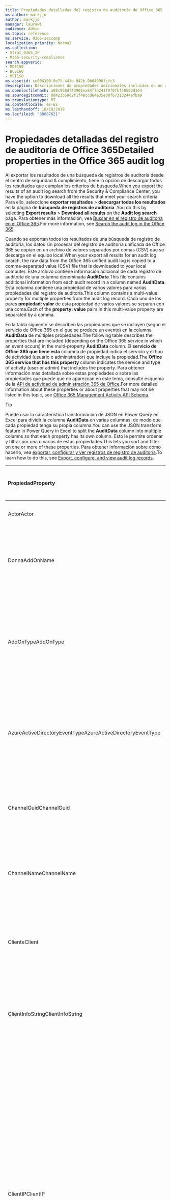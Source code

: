```yaml
---
title: Propiedades detalladas del registro de auditoría de Office 365
ms.author: markjjo
author: markjjo
manager: laurawi
audience: Admin
ms.topic: reference
ms.service: O365-seccomp
localization_priority: Normal
ms.collection:
- Strat_O365_IP
- M365-security-compliance
search.appverid:
- MOE150
- BCS160
- MET150
ms.assetid: ce004100-9e7f-443e-942b-9b04098fcfc3
description: Descripciones de propiedades adicionales incluidas en un registro de auditoría de Office 365.
ms.openlocfilehash: a08c958df43905ea84f7a241f9f0fbf48502d164
ms.sourcegitcommit: 0d423b50d2f1f4eccd64e35e00f67313244efba9
ms.translationtype: MT
ms.contentlocale: es-ES
ms.lasthandoff: 10/18/2019
ms.locfileid: "38687621"
---
```

# <a name="detailed-properties-in-the-office-365-audit-log"></a><span data-ttu-id="50c9a-103">Propiedades detalladas del registro de auditoría de Office 365</span><span class="sxs-lookup"><span data-stu-id="50c9a-103">Detailed properties in the Office 365 audit log</span></span>

<span data-ttu-id="50c9a-104">Al exportar los resultados de una búsqueda de registros de auditoría desde el centro de seguridad & cumplimiento, tiene la opción de descargar todos los resultados que cumplan los criterios de búsqueda.</span><span class="sxs-lookup"><span data-stu-id="50c9a-104">When you export the results of an audit log search from the Security & Compliance Center, you have the option to download all the results that meet your search criteria.</span></span> <span data-ttu-id="50c9a-105">Para ello, seleccione **exportar resultados** \> **descargar todos los resultados** en la página de **búsqueda de registros de auditoría** .</span><span class="sxs-lookup"><span data-stu-id="50c9a-105">You do this by selecting **Export results** \> **Download all results** on the **Audit log search** page.</span></span> <span data-ttu-id="50c9a-106">Para obtener más información, vea [Buscar en el registro de auditoría en el Office 365](search-the-audit-log-in-security-and-compliance.md).</span><span class="sxs-lookup"><span data-stu-id="50c9a-106">For more information, see [Search the audit log in the Office 365](search-the-audit-log-in-security-and-compliance.md).</span></span>
  
 <span data-ttu-id="50c9a-107">Cuando se exportan todos los resultados de una búsqueda de registro de auditoría, los datos sin procesar del registro de auditoría unificada de Office 365 se copian en un archivo de valores separados por comas (CSV) que se descarga en el equipo local.</span><span class="sxs-lookup"><span data-stu-id="50c9a-107">When your export all results for an audit log search, the raw data from the Office 365 unified audit log is copied to a comma-separated value (CSV) file that is downloaded to your local computer.</span></span> <span data-ttu-id="50c9a-108">Este archivo contiene información adicional de cada registro de auditoría de una columna denominada **AuditData**.</span><span class="sxs-lookup"><span data-stu-id="50c9a-108">This file contains additional information from each audit record in a column named **AuditData**.</span></span> <span data-ttu-id="50c9a-109">Esta columna contiene una propiedad de varios valores para varias propiedades del registro de auditoría.</span><span class="sxs-lookup"><span data-stu-id="50c9a-109">This column contains a multi-value property for multiple properties from the audit log record.</span></span> <span data-ttu-id="50c9a-110">Cada uno de los pares **propiedad: valor** de esta propiedad de varios valores se separan con una coma.</span><span class="sxs-lookup"><span data-stu-id="50c9a-110">Each of the **property: value** pairs in this multi-value property are separated by a comma.</span></span> 
  
<span data-ttu-id="50c9a-111">En la tabla siguiente se describen las propiedades que se incluyen (según el servicio de Office 365 en el que se produce un evento) en la columna **AuditData** de múltiples propiedades.</span><span class="sxs-lookup"><span data-stu-id="50c9a-111">The following table describes the properties that are included (depending on the Office 365 service in which an event occurs) in the multi-property **AuditData** column.</span></span> <span data-ttu-id="50c9a-112">El **servicio de Office 365 que tiene esta** columna de propiedad indica el servicio y el tipo de actividad (usuario o administrador) que incluye la propiedad.</span><span class="sxs-lookup"><span data-stu-id="50c9a-112">The **Office 365 service that has this property** column indicates the service and type of activity (user or admin) that includes the property.</span></span> <span data-ttu-id="50c9a-113">Para obtener información más detallada sobre estas propiedades o sobre las propiedades que puede que no aparezcan en este tema, consulte esquema de la [API de actividad de administración 365 de Office](https://go.microsoft.com/fwlink/p/?LinkId=717993).</span><span class="sxs-lookup"><span data-stu-id="50c9a-113">For more detailed information about these properties or about properties that may not be listed in this topic, see [Office 365 Management Activity API Schema](https://go.microsoft.com/fwlink/p/?LinkId=717993).</span></span>
  
> [!TIP]
> <span data-ttu-id="50c9a-114">Puede usar la característica transformación de JSON en Power Query en Excel para dividir la columna **AuditData** en varias columnas, de modo que cada propiedad tenga su propia columna.</span><span class="sxs-lookup"><span data-stu-id="50c9a-114">You can use the JSON transform feature in Power Query in Excel to split the **AuditData** column into multiple columns so that each property has its own column.</span></span> <span data-ttu-id="50c9a-115">Esto le permite ordenar y filtrar por una o varias de estas propiedades.</span><span class="sxs-lookup"><span data-stu-id="50c9a-115">This lets you sort and filter on one or more of these properties.</span></span> <span data-ttu-id="50c9a-116">Para obtener información sobre cómo hacerlo, vea [exportar, configurar y ver registros de registro de auditoría](export-view-audit-log-records.md).</span><span class="sxs-lookup"><span data-stu-id="50c9a-116">To learn how to do this, see [Export, configure, and view audit log records](export-view-audit-log-records.md).</span></span> 
  
|<span data-ttu-id="50c9a-117">**Propiedad**</span><span class="sxs-lookup"><span data-stu-id="50c9a-117">**Property**</span></span>|<span data-ttu-id="50c9a-118">**Descripción**</span><span class="sxs-lookup"><span data-stu-id="50c9a-118">**Description**</span></span>|<span data-ttu-id="50c9a-119">**Servicio de Office 365 que tiene esta propiedad**</span><span class="sxs-lookup"><span data-stu-id="50c9a-119">**Office 365 service that has this property**</span></span>|
|:-----|:-----|:-----|
|<span data-ttu-id="50c9a-120">Actor</span><span class="sxs-lookup"><span data-stu-id="50c9a-120">Actor</span></span>|<span data-ttu-id="50c9a-121">La cuenta de servicio o usuario que realizó la acción.</span><span class="sxs-lookup"><span data-stu-id="50c9a-121">The user or service account that performed the action.</span></span>|<span data-ttu-id="50c9a-122">Azure Active Directory</span><span class="sxs-lookup"><span data-stu-id="50c9a-122">Azure Active Directory</span></span>|
|<span data-ttu-id="50c9a-123">Donna</span><span class="sxs-lookup"><span data-stu-id="50c9a-123">AddOnName</span></span>|<span data-ttu-id="50c9a-124">El nombre de un complemento que se agregó, quitó o actualizó en un equipo.</span><span class="sxs-lookup"><span data-stu-id="50c9a-124">The name of an add-on that was added, removed, or updated in a team.</span></span> <span data-ttu-id="50c9a-125">El tipo de complementos de Microsoft Teams es un bot, un conector o una pestaña.</span><span class="sxs-lookup"><span data-stu-id="50c9a-125">The type of add-ons in Microsoft Teams is a bot, a connector, or a tab.</span></span>|<span data-ttu-id="50c9a-126">Microsoft Teams</span><span class="sxs-lookup"><span data-stu-id="50c9a-126">Microsoft Teams</span></span>|
|<span data-ttu-id="50c9a-127">AddOnType</span><span class="sxs-lookup"><span data-stu-id="50c9a-127">AddOnType</span></span>|<span data-ttu-id="50c9a-128">El tipo de complemento que se ha agregado, quitado o actualizado en un equipo.</span><span class="sxs-lookup"><span data-stu-id="50c9a-128">The type of an add-on that was added, removed, or updated in a team.</span></span> <span data-ttu-id="50c9a-129">Los siguientes valores indican el tipo de complemento.</span><span class="sxs-lookup"><span data-stu-id="50c9a-129">The following values indicate the type of add-on.</span></span>  <br/> <span data-ttu-id="50c9a-130">**1** -indica un bot.</span><span class="sxs-lookup"><span data-stu-id="50c9a-130">**1** - Indicates a bot.</span></span><br/> <span data-ttu-id="50c9a-131">**2** -indica un conector.</span><span class="sxs-lookup"><span data-stu-id="50c9a-131">**2** - Indicates a connector.</span></span><br/> <span data-ttu-id="50c9a-132">**3** -indica una tabulación.</span><span class="sxs-lookup"><span data-stu-id="50c9a-132">**3** - Indicates a tab.</span></span>|<span data-ttu-id="50c9a-133">Microsoft Teams</span><span class="sxs-lookup"><span data-stu-id="50c9a-133">Microsoft Teams</span></span>|
|<span data-ttu-id="50c9a-134">AzureActiveDirectoryEventType</span><span class="sxs-lookup"><span data-stu-id="50c9a-134">AzureActiveDirectoryEventType</span></span>|<span data-ttu-id="50c9a-135">El tipo de evento de Azure Active Directory.</span><span class="sxs-lookup"><span data-stu-id="50c9a-135">The type of Azure Active Directory event.</span></span> <span data-ttu-id="50c9a-136">Los siguientes valores indican el tipo de evento.</span><span class="sxs-lookup"><span data-stu-id="50c9a-136">The following values indicate the type of event.</span></span>  <br/> <span data-ttu-id="50c9a-137">**0** -indica un evento de inicio de sesión de cuenta.</span><span class="sxs-lookup"><span data-stu-id="50c9a-137">**0** - Indicates an account login event.</span></span><br/> <span data-ttu-id="50c9a-138">**1** -indica un evento de seguridad de la aplicación de Azure.</span><span class="sxs-lookup"><span data-stu-id="50c9a-138">**1** - Indicates an Azure application security event.</span></span>|<span data-ttu-id="50c9a-139">Azure Active Directory</span><span class="sxs-lookup"><span data-stu-id="50c9a-139">Azure Active Directory</span></span>|
|<span data-ttu-id="50c9a-140">ChannelGuid</span><span class="sxs-lookup"><span data-stu-id="50c9a-140">ChannelGuid</span></span>|<span data-ttu-id="50c9a-141">El identificador de un canal de Microsoft Teams.</span><span class="sxs-lookup"><span data-stu-id="50c9a-141">The ID of a Microsoft Teams channel.</span></span> <span data-ttu-id="50c9a-142">El equipo en el que se encuentra el canal se identifica mediante las propiedades **TeamName** y **TeamGuid** .</span><span class="sxs-lookup"><span data-stu-id="50c9a-142">The team that the channel is located in is identified by the **TeamName** and **TeamGuid** properties.</span></span>|<span data-ttu-id="50c9a-143">Microsoft Teams</span><span class="sxs-lookup"><span data-stu-id="50c9a-143">Microsoft Teams</span></span>|
|<span data-ttu-id="50c9a-144">ChannelName</span><span class="sxs-lookup"><span data-stu-id="50c9a-144">ChannelName</span></span>|<span data-ttu-id="50c9a-145">El nombre de un canal de Microsoft Teams.</span><span class="sxs-lookup"><span data-stu-id="50c9a-145">The name of a Microsoft Teams channel.</span></span> <span data-ttu-id="50c9a-146">El equipo en el que se encuentra el canal se identifica mediante las propiedades **TeamName** y **TeamGuid** .</span><span class="sxs-lookup"><span data-stu-id="50c9a-146">The team that the channel is located in is identified by the **TeamName** and **TeamGuid** properties.</span></span>|<span data-ttu-id="50c9a-147">Microsoft Teams</span><span class="sxs-lookup"><span data-stu-id="50c9a-147">Microsoft Teams</span></span>|
|<span data-ttu-id="50c9a-148">Cliente</span><span class="sxs-lookup"><span data-stu-id="50c9a-148">Client</span></span>|<span data-ttu-id="50c9a-149">El dispositivo cliente, el sistema operativo del dispositivo y el explorador del dispositivo usado para el evento de inicio de sesión (por ejemplo, Nokia Lumia 920; Windows Phone 8; IE Mobile 11).</span><span class="sxs-lookup"><span data-stu-id="50c9a-149">The client device, the device OS, and the device browser used for the login event (for example, Nokia Lumia 920; Windows Phone 8; IE Mobile 11).</span></span>|<span data-ttu-id="50c9a-150">Azure Active Directory</span><span class="sxs-lookup"><span data-stu-id="50c9a-150">Azure Active Directory</span></span>|
|<span data-ttu-id="50c9a-151">ClientInfoString</span><span class="sxs-lookup"><span data-stu-id="50c9a-151">ClientInfoString</span></span>|<span data-ttu-id="50c9a-152">Información sobre el cliente de correo electrónico que se usó para realizar la operación, como la versión de explorador, la versión de Outlook y la información del dispositivo móvil.</span><span class="sxs-lookup"><span data-stu-id="50c9a-152">Information about the email client that was used to perform the operation, such as a browser version, Outlook version, and mobile device information</span></span>|<span data-ttu-id="50c9a-153">Exchange (actividad de buzón de correo)</span><span class="sxs-lookup"><span data-stu-id="50c9a-153">Exchange (mailbox activity)</span></span>|
|<span data-ttu-id="50c9a-154">ClientIP</span><span class="sxs-lookup"><span data-stu-id="50c9a-154">ClientIP</span></span>|<span data-ttu-id="50c9a-155">La dirección IP del dispositivo que se ha usado cuando la actividad se ha registrado.</span><span class="sxs-lookup"><span data-stu-id="50c9a-155">The IP address of the device that was used when the activity was logged.</span></span> <span data-ttu-id="50c9a-156">La dirección IP se muestra en el formato de dirección IPv4 o IPv6.</span><span class="sxs-lookup"><span data-stu-id="50c9a-156">The IP address is displayed in either an IPv4 or IPv6 address format.</span></span><br/><br/> <span data-ttu-id="50c9a-157">Para ciertos servicios, el valor que se visualiza en esta propiedad puede ser la dirección IP de una aplicación de confianza (por ejemplo, Office en las aplicaciones web) que llama al servicio en nombre de un usuario y no la dirección IP del dispositivo utilizado por la persona que realizó la actividad.</span><span class="sxs-lookup"><span data-stu-id="50c9a-157">For some services, the value displayed in this property might be the IP address for a trusted application (for example, Office on the web apps) calling into the service on behalf of a user and not the IP address of the device used by person who performed the activity.</span></span> <br/><br/><span data-ttu-id="50c9a-158">Además, para la actividad de administración (o la actividad realizada por una cuenta del sistema) para eventos relacionados con Azure Active Directory, la dirección IP no se registra y el valor `null`de la propiedad ClientIP es.</span><span class="sxs-lookup"><span data-stu-id="50c9a-158">Also, for admin activity (or activity performed by a system account) for Azure Active Directory-related events, the IP address isn't logged and the value for the ClientIP property is `null`.</span></span> |<span data-ttu-id="50c9a-159">Azure Active Directory, Exchange, SharePoint</span><span class="sxs-lookup"><span data-stu-id="50c9a-159">Azure Active Directory, Exchange, SharePoint</span></span>|
|<span data-ttu-id="50c9a-160">CreationTime</span><span class="sxs-lookup"><span data-stu-id="50c9a-160">CreationTime</span></span>|<span data-ttu-id="50c9a-161">La fecha y hora en formato Hora universal coordinada (UTC) en las que el usuario ha realizado la actividad.</span><span class="sxs-lookup"><span data-stu-id="50c9a-161">The date and time in Coordinated Universal Time (UTC) when the user performed the activity.</span></span>|<span data-ttu-id="50c9a-162">Todo</span><span class="sxs-lookup"><span data-stu-id="50c9a-162">All</span></span>|
|<span data-ttu-id="50c9a-163">DestinationFileExtension</span><span class="sxs-lookup"><span data-stu-id="50c9a-163">DestinationFileExtension</span></span>|<span data-ttu-id="50c9a-164">La extensión del archivo que se copia o mueve.</span><span class="sxs-lookup"><span data-stu-id="50c9a-164">The file extension of a file that is copied or moved.</span></span> <span data-ttu-id="50c9a-165">Esta propiedad solo se muestra para las actividades de usuario de los y FileMoved.</span><span class="sxs-lookup"><span data-stu-id="50c9a-165">This property is displayed only for the FileCopied and FileMoved user activities.</span></span>|<span data-ttu-id="50c9a-166">SharePoint</span><span class="sxs-lookup"><span data-stu-id="50c9a-166">SharePoint</span></span>|
|<span data-ttu-id="50c9a-167">DestinationFileName</span><span class="sxs-lookup"><span data-stu-id="50c9a-167">DestinationFileName</span></span>|<span data-ttu-id="50c9a-168">El nombre del archivo se copia o se mueve.</span><span class="sxs-lookup"><span data-stu-id="50c9a-168">The name of the file is copied or moved.</span></span> <span data-ttu-id="50c9a-169">Esta propiedad solo se muestra para las acciones los y FileMoved.</span><span class="sxs-lookup"><span data-stu-id="50c9a-169">This property is displayed only for the FileCopied and FileMoved actions.</span></span>|<span data-ttu-id="50c9a-170">SharePoint</span><span class="sxs-lookup"><span data-stu-id="50c9a-170">SharePoint</span></span>|
|<span data-ttu-id="50c9a-171">DestinationRelativeUrl</span><span class="sxs-lookup"><span data-stu-id="50c9a-171">DestinationRelativeUrl</span></span>|<span data-ttu-id="50c9a-172">La dirección URL de la carpeta de destino donde se copia o se mueve un archivo.</span><span class="sxs-lookup"><span data-stu-id="50c9a-172">The URL of the destination folder where a file is copied or moved.</span></span> <span data-ttu-id="50c9a-173">La combinación de los valores de **SiteURL**, **DestinationRelativeURL**y la propiedad **DestinationFileName** es el mismo que el valor de la propiedad **objectId** , que es el nombre de la ruta de acceso completa del archivo que se ha copiado.</span><span class="sxs-lookup"><span data-stu-id="50c9a-173">The combination of the values for the **SiteURL**, the **DestinationRelativeURL**, and the **DestinationFileName** property is the same as the value for the **ObjectID** property, which is the full path name for the file that was copied.</span></span> <span data-ttu-id="50c9a-174">Esta propiedad solo se muestra para las actividades de usuario de los y FileMoved.</span><span class="sxs-lookup"><span data-stu-id="50c9a-174">This property is displayed only for the FileCopied and FileMoved user activities.</span></span>|<span data-ttu-id="50c9a-175">SharePoint</span><span class="sxs-lookup"><span data-stu-id="50c9a-175">SharePoint</span></span>|
|<span data-ttu-id="50c9a-176">EventSource</span><span class="sxs-lookup"><span data-stu-id="50c9a-176">EventSource</span></span>|<span data-ttu-id="50c9a-177">Identifica que un evento se produjo en SharePoint.</span><span class="sxs-lookup"><span data-stu-id="50c9a-177">Identifies that an event occurred in SharePoint.</span></span> <span data-ttu-id="50c9a-178">Los valores posibles son **SharePoint** y **ObjectModel**.</span><span class="sxs-lookup"><span data-stu-id="50c9a-178">Possible values are **SharePoint** and **ObjectModel**.</span></span>|<span data-ttu-id="50c9a-179">SharePoint</span><span class="sxs-lookup"><span data-stu-id="50c9a-179">SharePoint</span></span>|
|<span data-ttu-id="50c9a-180">ExternalAccess</span><span class="sxs-lookup"><span data-stu-id="50c9a-180">ExternalAccess</span></span>|<span data-ttu-id="50c9a-181">Para la actividad de administración de Exchange, especifica si un usuario de la organización ejecutó el cmdlet, el personal del centro de administración de Microsoft o una cuenta de servicio de centro de recursos, o un administrador delegado.</span><span class="sxs-lookup"><span data-stu-id="50c9a-181">For Exchange admin activity, specifies whether the cmdlet was run by a user in your organization, by Microsoft datacenter personnel or a datacenter service account, or by a delegated administrator.</span></span> <span data-ttu-id="50c9a-182">El valor **False** indica que el cmdlet lo ejecutó algún usuario de su organización.</span><span class="sxs-lookup"><span data-stu-id="50c9a-182">The value **False** indicates that the cmdlet was run by someone in your organization.</span></span> <span data-ttu-id="50c9a-183">El valor **True** indica que el cmdlet lo ejecutó el personal del centros de datos, una cuenta de servicio del centro de datos o un administrador delegado.</span><span class="sxs-lookup"><span data-stu-id="50c9a-183">The value **True** indicates that the cmdlet was run by datacenter personnel, a datacenter service account, or a delegated administrator.</span></span>  <br/> <span data-ttu-id="50c9a-184">Para la actividad de buzón de correo de Exchange, especifica si un usuario de fuera de la organización obtuvo acceso a un buzón.</span><span class="sxs-lookup"><span data-stu-id="50c9a-184">For Exchange mailbox activity, specifies whether a mailbox was accessed by a user outside your organization.</span></span>|<span data-ttu-id="50c9a-185">Exchange</span><span class="sxs-lookup"><span data-stu-id="50c9a-185">Exchange</span></span>|
|<span data-ttu-id="50c9a-186">ExtendedProperties</span><span class="sxs-lookup"><span data-stu-id="50c9a-186">ExtendedProperties</span></span>|<span data-ttu-id="50c9a-187">Las propiedades extendidas de un evento de Azure Active Directory.</span><span class="sxs-lookup"><span data-stu-id="50c9a-187">The extended properties for an Azure Active Directory event.</span></span>|<span data-ttu-id="50c9a-188">Azure Active Directory</span><span class="sxs-lookup"><span data-stu-id="50c9a-188">Azure Active Directory</span></span>|
|<span data-ttu-id="50c9a-189">Id.</span><span class="sxs-lookup"><span data-stu-id="50c9a-189">ID</span></span>|<span data-ttu-id="50c9a-190">IDENTIFICADOR de la entrada de informe.</span><span class="sxs-lookup"><span data-stu-id="50c9a-190">The ID of the report entry.</span></span> <span data-ttu-id="50c9a-191">El identificador identifica de forma única la entrada del informe.</span><span class="sxs-lookup"><span data-stu-id="50c9a-191">The ID uniquely identifies the report entry.</span></span>|<span data-ttu-id="50c9a-192">Todo</span><span class="sxs-lookup"><span data-stu-id="50c9a-192">All</span></span>|
|<span data-ttu-id="50c9a-193">InternalLogonType</span><span class="sxs-lookup"><span data-stu-id="50c9a-193">InternalLogonType</span></span>|<span data-ttu-id="50c9a-194">Reservado para uso interno.</span><span class="sxs-lookup"><span data-stu-id="50c9a-194">Reserved for internal use.</span></span>|<span data-ttu-id="50c9a-195">Exchange (actividad de buzón de correo)</span><span class="sxs-lookup"><span data-stu-id="50c9a-195">Exchange (mailbox activity)</span></span>|
|<span data-ttu-id="50c9a-196">ItemType</span><span class="sxs-lookup"><span data-stu-id="50c9a-196">ItemType</span></span>|<span data-ttu-id="50c9a-197">El tipo de objeto al que se obtuvo acceso o que se modificó.</span><span class="sxs-lookup"><span data-stu-id="50c9a-197">The type of object that was accessed or modified.</span></span> <span data-ttu-id="50c9a-198">Los valores posibles son **File**, **Folder**, **Web**, **site**, **tenant**y **DocumentLibrary**.</span><span class="sxs-lookup"><span data-stu-id="50c9a-198">Possible values include **File**, **Folder**, **Web**, **Site**, **Tenant**, and **DocumentLibrary**.</span></span>|<span data-ttu-id="50c9a-199">SharePoint</span><span class="sxs-lookup"><span data-stu-id="50c9a-199">SharePoint</span></span>|
|<span data-ttu-id="50c9a-200">LoginStatus</span><span class="sxs-lookup"><span data-stu-id="50c9a-200">LoginStatus</span></span>|<span data-ttu-id="50c9a-201">Identifica los errores de inicio de sesión que pueden haberse producido.</span><span class="sxs-lookup"><span data-stu-id="50c9a-201">Identifies login failures that might have occurred.</span></span>|<span data-ttu-id="50c9a-202">Azure Active Directory</span><span class="sxs-lookup"><span data-stu-id="50c9a-202">Azure Active Directory</span></span>|
|<span data-ttu-id="50c9a-203">LogonType</span><span class="sxs-lookup"><span data-stu-id="50c9a-203">LogonType</span></span>|<span data-ttu-id="50c9a-204">Tipo de acceso al buzón.</span><span class="sxs-lookup"><span data-stu-id="50c9a-204">The type of mailbox access.</span></span> <span data-ttu-id="50c9a-205">Los siguientes valores indican el tipo de usuario que ha tenido acceso al buzón.</span><span class="sxs-lookup"><span data-stu-id="50c9a-205">The following values indicate the type of user who accessed the mailbox.</span></span>  <br/><br/> <span data-ttu-id="50c9a-206">**0** -indica un propietario del buzón.</span><span class="sxs-lookup"><span data-stu-id="50c9a-206">**0** - Indicates a mailbox owner.</span></span><br/> <span data-ttu-id="50c9a-207">**1** -indica un administrador.</span><span class="sxs-lookup"><span data-stu-id="50c9a-207">**1** - Indicates an administrator.</span></span><br/> <span data-ttu-id="50c9a-208">**2** -indica un delegado.</span><span class="sxs-lookup"><span data-stu-id="50c9a-208">**2** - Indicates a delegate.</span></span> <br/><span data-ttu-id="50c9a-209">**3** -indica el servicio de transporte en el centro de servicios de Microsoft.</span><span class="sxs-lookup"><span data-stu-id="50c9a-209">**3** - Indicates the transport service in the Microsoft datacenter.</span></span><br/> <span data-ttu-id="50c9a-210">**4** : indica una cuenta de servicio en el centro de recursos de Microsoft.</span><span class="sxs-lookup"><span data-stu-id="50c9a-210">**4** - Indicates a   service account in the Microsoft datacenter.</span></span> <br/><span data-ttu-id="50c9a-211">**6** -indica un administrador delegado.</span><span class="sxs-lookup"><span data-stu-id="50c9a-211">**6** - Indicates a delegated administrator.</span></span>|<span data-ttu-id="50c9a-212">Exchange (actividad de buzón de correo)</span><span class="sxs-lookup"><span data-stu-id="50c9a-212">Exchange (mailbox activity)</span></span>|
|<span data-ttu-id="50c9a-213">MailboxGuid</span><span class="sxs-lookup"><span data-stu-id="50c9a-213">MailboxGuid</span></span>|<span data-ttu-id="50c9a-214">El GUID de Exchange del buzón al que se obtuvo acceso.</span><span class="sxs-lookup"><span data-stu-id="50c9a-214">The Exchange GUID of the mailbox that was accessed.</span></span>|<span data-ttu-id="50c9a-215">Exchange (actividad de buzón de correo)</span><span class="sxs-lookup"><span data-stu-id="50c9a-215">Exchange (mailbox activity)</span></span>|
|<span data-ttu-id="50c9a-216">MailboxOwnerUPN</span><span class="sxs-lookup"><span data-stu-id="50c9a-216">MailboxOwnerUPN</span></span>|<span data-ttu-id="50c9a-217">La dirección de correo electrónico del propietario del buzón al que se obtuvo acceso.</span><span class="sxs-lookup"><span data-stu-id="50c9a-217">The email address of the person who owns the mailbox that was accessed.</span></span>|<span data-ttu-id="50c9a-218">Exchange (actividad de buzón de correo)</span><span class="sxs-lookup"><span data-stu-id="50c9a-218">Exchange (mailbox activity)</span></span>|
|<span data-ttu-id="50c9a-219">Members</span><span class="sxs-lookup"><span data-stu-id="50c9a-219">Members</span></span>|<span data-ttu-id="50c9a-220">Enumera los usuarios que se han agregado o quitado de un equipo.</span><span class="sxs-lookup"><span data-stu-id="50c9a-220">Lists the users that have been added or removed from a team.</span></span> <span data-ttu-id="50c9a-221">Los siguientes valores indican el tipo de rol asignado al usuario.</span><span class="sxs-lookup"><span data-stu-id="50c9a-221">The following values indicate the Role type assigned to the user.</span></span>  <br/><br/> <span data-ttu-id="50c9a-222">**1** : indica el rol de propietario.</span><span class="sxs-lookup"><span data-stu-id="50c9a-222">**1** - Indicates  the Owner role.</span></span><br/> <span data-ttu-id="50c9a-223">**2** -indica el rol del miembro.</span><span class="sxs-lookup"><span data-stu-id="50c9a-223">**2** - Indicates the Member role.</span></span><br/> <span data-ttu-id="50c9a-224">**3** -indica el rol invitado.</span><span class="sxs-lookup"><span data-stu-id="50c9a-224">**3** - Indicates the Guest role.</span></span> <br/><br/><span data-ttu-id="50c9a-225">La propiedad Members también incluye el nombre de su organización y la dirección de correo electrónico del miembro.</span><span class="sxs-lookup"><span data-stu-id="50c9a-225">The Members property also includes the name of your organization, and the member's email address.</span></span>|<span data-ttu-id="50c9a-226">Microsoft Teams</span><span class="sxs-lookup"><span data-stu-id="50c9a-226">Microsoft Teams</span></span>|
|<span data-ttu-id="50c9a-227">ModifiedProperties (Name, NewValue, OldValue)</span><span class="sxs-lookup"><span data-stu-id="50c9a-227">ModifiedProperties (Name, NewValue, OldValue)</span></span>|<span data-ttu-id="50c9a-228">La propiedad se incluye para los eventos de administración, como agregar un usuario como miembro de un sitio o un grupo de administradores de colección de sitios.</span><span class="sxs-lookup"><span data-stu-id="50c9a-228">The property is included for admin events, such as adding a user as a member of a site or a site collection admin group.</span></span> <span data-ttu-id="50c9a-229">La propiedad incluye el nombre de la propiedad que se modificó (por ejemplo, el grupo de administradores del sitio) el nuevo valor de la propiedad Modified (el usuario que se agregó como administrador del sitio y el valor anterior del objeto modificado.</span><span class="sxs-lookup"><span data-stu-id="50c9a-229">The property includes the name of the property that was modified (for example, the Site Admin group) the new value of the modified property (such the user who was added as a site admin, and the previous value of the modified object.</span></span>|<span data-ttu-id="50c9a-230">All (actividad de administración)</span><span class="sxs-lookup"><span data-stu-id="50c9a-230">All (admin activity)</span></span>|
|<span data-ttu-id="50c9a-231">ObjectID</span><span class="sxs-lookup"><span data-stu-id="50c9a-231">ObjectID</span></span>|<span data-ttu-id="50c9a-232">Para el registro de auditoría de Exchange, el nombre del objeto modificado por el cmdlet.</span><span class="sxs-lookup"><span data-stu-id="50c9a-232">For Exchange admin audit logging, the name of the object that was modified by the cmdlet.</span></span>  <br/> <span data-ttu-id="50c9a-233">Para la actividad de SharePoint, el nombre completo de la ruta de acceso de la dirección URL del archivo o la carpeta a los que ha tenido acceso un usuario.</span><span class="sxs-lookup"><span data-stu-id="50c9a-233">For SharePoint activity, the full URL path name of the file or folder accessed by a user.</span></span>  <br/> <span data-ttu-id="50c9a-234">Para actividad de Azure AD, el nombre de la cuenta de usuario que se modificó.</span><span class="sxs-lookup"><span data-stu-id="50c9a-234">For Azure AD activity, the name of the user account that was modified.</span></span>|<span data-ttu-id="50c9a-235">Todo</span><span class="sxs-lookup"><span data-stu-id="50c9a-235">All</span></span>|
|<span data-ttu-id="50c9a-236">Operación</span><span class="sxs-lookup"><span data-stu-id="50c9a-236">Operation</span></span>|<span data-ttu-id="50c9a-237">El nombre de la actividad de usuario o administrador.</span><span class="sxs-lookup"><span data-stu-id="50c9a-237">The name of the user or admin activity.</span></span> <span data-ttu-id="50c9a-238">El valor de esta propiedad corresponde al valor que se seleccionó en la lista desplegable de **actividades** .</span><span class="sxs-lookup"><span data-stu-id="50c9a-238">The value of this property corresponds to the value that was selected in the **Activities** drop down list.</span></span> <span data-ttu-id="50c9a-239">Si se ha seleccionado **Mostrar resultados para todas las actividades** , el informe incluirá entradas para todas las actividades de usuario y de administrador para todos los servicios.</span><span class="sxs-lookup"><span data-stu-id="50c9a-239">If **Show results for all activities** was selected, the report will included entries for all user and admin activities for all services.</span></span> <span data-ttu-id="50c9a-240">Para obtener una descripción de las operaciones o actividades que se registran en el registro de auditoría de Office 365, consulte la ficha **actividades auditadas** en [Buscar en el registro de auditoría de la Office 365](search-the-audit-log-in-security-and-compliance.md).</span><span class="sxs-lookup"><span data-stu-id="50c9a-240">For a description of the operations/activities that are logged in the Office 365 audit log, see the **Audited activities** tab in [Search the audit log in the Office 365](search-the-audit-log-in-security-and-compliance.md).</span></span>  <br/> <span data-ttu-id="50c9a-241">Esta propiedad identifica el nombre del cmdlet ejecutado para la actividad de administración de Exchange.</span><span class="sxs-lookup"><span data-stu-id="50c9a-241">For Exchange admin activity, this property identifies the name of the cmdlet that was run.</span></span>|<span data-ttu-id="50c9a-242">Todo</span><span class="sxs-lookup"><span data-stu-id="50c9a-242">All</span></span>|
|<span data-ttu-id="50c9a-243">OrganizationID</span><span class="sxs-lookup"><span data-stu-id="50c9a-243">OrganizationID</span></span>|<span data-ttu-id="50c9a-244">El GUID de la organización de Office 365.</span><span class="sxs-lookup"><span data-stu-id="50c9a-244">The GUID for your Office 365 organization.</span></span>|<span data-ttu-id="50c9a-245">Todo</span><span class="sxs-lookup"><span data-stu-id="50c9a-245">All</span></span>|
|<span data-ttu-id="50c9a-246">Path</span><span class="sxs-lookup"><span data-stu-id="50c9a-246">Path</span></span>|<span data-ttu-id="50c9a-247">El nombre de la carpeta del buzón donde se encuentra el mensaje al que se obtuvo acceso.</span><span class="sxs-lookup"><span data-stu-id="50c9a-247">The name of the mailbox folder where the message that was accessed is located.</span></span> <span data-ttu-id="50c9a-248">Esta propiedad también identifica la carpeta a donde se crea o se copia o se mueve un mensaje.</span><span class="sxs-lookup"><span data-stu-id="50c9a-248">This property also identifies the folder a where a message is created in or copied/moved to.</span></span>|<span data-ttu-id="50c9a-249">Exchange (actividad de buzón de correo)</span><span class="sxs-lookup"><span data-stu-id="50c9a-249">Exchange (mailbox activity)</span></span>|
|<span data-ttu-id="50c9a-250">Parámetros</span><span class="sxs-lookup"><span data-stu-id="50c9a-250">Parameters</span></span>|<span data-ttu-id="50c9a-251">Para la actividad de administración de Exchange, el nombre y el valor de todos los parámetros que se usaron con el cmdlet que se identifica en la propiedad Operation.</span><span class="sxs-lookup"><span data-stu-id="50c9a-251">For Exchange admin activity, the name and value for all parameters that were used with the cmdlet that is identified in the Operation property.</span></span>|<span data-ttu-id="50c9a-252">Exchange (actividad de administración)</span><span class="sxs-lookup"><span data-stu-id="50c9a-252">Exchange (admin activity)</span></span>|
|<span data-ttu-id="50c9a-253">RecordType</span><span class="sxs-lookup"><span data-stu-id="50c9a-253">RecordType</span></span>|<span data-ttu-id="50c9a-254">El tipo de operación indicado por el registro.</span><span class="sxs-lookup"><span data-stu-id="50c9a-254">The type of operation indicated by the record.</span></span> <span data-ttu-id="50c9a-255">Los siguientes valores indican el tipo de registro.</span><span class="sxs-lookup"><span data-stu-id="50c9a-255">The following values indicate the record type.</span></span>  <br/><br/> <span data-ttu-id="50c9a-256">**1** -indica un registro del registro de auditoría de administración de Exchange.</span><span class="sxs-lookup"><span data-stu-id="50c9a-256">**1** - Indicates a record from the  Exchange  admin audit log.</span></span> <br/><span data-ttu-id="50c9a-257">**2** -indica un registro del registro de auditoría de buzones de Exchange para una operación realizada en un elemento de buzón de correo único.</span><span class="sxs-lookup"><span data-stu-id="50c9a-257">**2** - Indicates a record from the  Exchange  mailbox audit log for an operation performed on a singled mailbox item.</span></span> <br/><span data-ttu-id="50c9a-258">**3** : también indica un registro del registro de auditoría de buzones de Exchange.</span><span class="sxs-lookup"><span data-stu-id="50c9a-258">**3** - Also indicates a record from the  Exchange  mailbox audit log.</span></span> <span data-ttu-id="50c9a-259">Este tipo de registro indica que la operación se realizó en varios elementos en el buzón de origen (como mover varios elementos a la carpeta elementos eliminados o eliminar permanentemente varios elementos).</span><span class="sxs-lookup"><span data-stu-id="50c9a-259">This record type indicates that the operation was performed on multiple items in the source mailbox (such as moving multiple items to the Deleted Items folder or permanently deleting multiple items).</span></span> <br/><span data-ttu-id="50c9a-260">**4** : indica una operación de administrador del sitio en SharePoint, como un administrador o un usuario que asigna permisos a un sitio.</span><span class="sxs-lookup"><span data-stu-id="50c9a-260">**4** - Indicates a site admin operation in SharePoint, such as an administrator or user assigning permissions to a site.</span></span> <br/><span data-ttu-id="50c9a-261">**6** -indica una operación relacionada con un archivo o una carpeta en SharePoint, como un usuario que visualiza o modifica un archivo.</span><span class="sxs-lookup"><span data-stu-id="50c9a-261">**6** - Indicates a file or folder-related operation in SharePoint, such as a user viewing or modifying a file.</span></span> <br/><span data-ttu-id="50c9a-262">**8** : indica una operación de administración realizada en Azure Active Directory.</span><span class="sxs-lookup"><span data-stu-id="50c9a-262">**8** - Indicates an admin operation performed in Azure Active Directory.</span></span> <br/><span data-ttu-id="50c9a-263">**9** : indica eventos de inicio de sesión de OrgId en Azure Active Directory.</span><span class="sxs-lookup"><span data-stu-id="50c9a-263">**9** - Indicates  OrgId logon events in Azure Active Directory.</span></span> <span data-ttu-id="50c9a-264">Este tipo de registro está en desuso.</span><span class="sxs-lookup"><span data-stu-id="50c9a-264">This record type is being deprecated.</span></span> <br/><span data-ttu-id="50c9a-265">**10** : indica eventos de cmdlet de seguridad realizados por el personal de Microsoft en el centro de datos.</span><span class="sxs-lookup"><span data-stu-id="50c9a-265">**10** - Indicates security cmdlet events that were performed by Microsoft personnel in the data center.</span></span> <br/><span data-ttu-id="50c9a-266">**11** : indica eventos de protección contra la pérdida de datos (DLP) en SharePoint.</span><span class="sxs-lookup"><span data-stu-id="50c9a-266">**11** - Indicates Data loss protection (DLP) events in SharePoint.</span></span><br/> <span data-ttu-id="50c9a-267">**12** : indica los eventos de Sway.</span><span class="sxs-lookup"><span data-stu-id="50c9a-267">**12** - Indicates Sway events.</span></span> <br/><span data-ttu-id="50c9a-268">**13** : indica los eventos DLP en Exchange, cuando se configura con una directiva DLP unificada.</span><span class="sxs-lookup"><span data-stu-id="50c9a-268">**13** - Indicates DLP events in Exchange, when configured with a unified a DLP policy.</span></span> <span data-ttu-id="50c9a-269">No se admiten eventos DLP basados en reglas de flujo de correo de Exchange (también conocidas como reglas de transporte).</span><span class="sxs-lookup"><span data-stu-id="50c9a-269">DLP events based on Exchange mail flow rules (also known as transport rules) aren't supported.</span></span><br><span data-ttu-id="50c9a-270">**14** : indica los eventos de uso compartido en SharePoint.</span><span class="sxs-lookup"><span data-stu-id="50c9a-270">**14** - Indicates sharing events in SharePoint.</span></span><br/> <span data-ttu-id="50c9a-271">**15** -indica eventos de inicio de sesión del servicio de token seguro (STS) en Azure Active Directory.</span><span class="sxs-lookup"><span data-stu-id="50c9a-271">**15** - Indicates Secure Token Service (STS) logon events in Azure Active Directory.</span></span> <br/><span data-ttu-id="50c9a-272">**18** : indica los eventos del centro de cumplimiento de & de seguridad.</span><span class="sxs-lookup"><span data-stu-id="50c9a-272">**18** - Indicates Security & Compliance Center events.</span></span> <br/><span data-ttu-id="50c9a-273">**20** : indica eventos de Power BI.</span><span class="sxs-lookup"><span data-stu-id="50c9a-273">**20** - Indicates Power BI events.</span></span> <br/><span data-ttu-id="50c9a-274">**21**: indica los eventos de Dynamics 365.</span><span class="sxs-lookup"><span data-stu-id="50c9a-274">**21**- Indicates Dynamics 365 events.</span></span><br/><span data-ttu-id="50c9a-275">**22** : indica eventos de Yammer.</span><span class="sxs-lookup"><span data-stu-id="50c9a-275">**22** - Indicates Yammer events.</span></span> <br/><span data-ttu-id="50c9a-276">**23** : indica eventos de Skype empresarial.</span><span class="sxs-lookup"><span data-stu-id="50c9a-276">**23** - Indicates Skype for Business events.</span></span> <br/><span data-ttu-id="50c9a-277">**24** : indica eventos de eDiscovery.</span><span class="sxs-lookup"><span data-stu-id="50c9a-277">**24** - Indicates eDiscovery events.</span></span> <span data-ttu-id="50c9a-278">Este tipo de registro indica actividades que se llevaron a cabo al ejecutar búsquedas de contenido y administrar casos de eDiscovery en el centro de seguridad y cumplimiento.</span><span class="sxs-lookup"><span data-stu-id="50c9a-278">This record type indicates activities that were performed by running content searches and managing eDiscovery cases in the security and compliance center.</span></span> <span data-ttu-id="50c9a-279">Para obtener más información, vea [buscar actividades de eDiscovery en el registro de auditoría de Office 365](search-for-ediscovery-activities-in-the-audit-log.md).</span><span class="sxs-lookup"><span data-stu-id="50c9a-279">For more information, see [Search for eDiscovery activities in the Office 365 audit log](search-for-ediscovery-activities-in-the-audit-log.md).</span></span><br/><span data-ttu-id="50c9a-280">**25, 26 o 27** -indica eventos de Microsoft Teams.</span><span class="sxs-lookup"><span data-stu-id="50c9a-280">**25, 26, or 27** - Indicates Microsoft Teams events.</span></span> <br/><span data-ttu-id="50c9a-281">**28** : indica eventos de suplantación de identidad y malware de eventos de Exchange Online Protection y Office 365 Advanced Threat Protection.</span><span class="sxs-lookup"><span data-stu-id="50c9a-281">**28** - Indicates phishing and malware events from Exchange Online Protection and Office 365 Advanced Threat Protection events.</span></span><br/> <span data-ttu-id="50c9a-282">**30** : indica los eventos de flujo de Microsoft.</span><span class="sxs-lookup"><span data-stu-id="50c9a-282">**30** - Indicates Microsoft Flow events.</span></span><br/> <span data-ttu-id="50c9a-283">**31** : indica eventos avanzados de eDiscovery.</span><span class="sxs-lookup"><span data-stu-id="50c9a-283">**31** - Indicates Advanced eDiscovery events.</span></span><br/> <span data-ttu-id="50c9a-284">**32** : indica los eventos de Microsoft Stream.</span><span class="sxs-lookup"><span data-stu-id="50c9a-284">**32** - Indicates Microsoft Stream events.</span></span><br/> <span data-ttu-id="50c9a-285">**35** : indica los eventos de Microsoft Project.</span><span class="sxs-lookup"><span data-stu-id="50c9a-285">**35** - Indicates Microsoft Project events.</span></span> <br/> <span data-ttu-id="50c9a-286">**36** : indica los eventos de la lista de SharePoint.</span><span class="sxs-lookup"><span data-stu-id="50c9a-286">**36** - Indicates SharePoint list events.</span></span><br/> <span data-ttu-id="50c9a-287">**38** : indica eventos relacionados con las directivas de retención y las etiquetas de retención en el centro de seguridad y cumplimiento.</span><span class="sxs-lookup"><span data-stu-id="50c9a-287">**38** - Indicates events related to retention policies and retention labels in the security and compliance center.</span></span>  <br/><span data-ttu-id="50c9a-288">**40** : indica los eventos que se producen a partir de las señales de alerta de seguridad y cumplimiento.</span><span class="sxs-lookup"><span data-stu-id="50c9a-288">**40** - Indicates events that results from security and compliance alert signals.</span></span><br/> <span data-ttu-id="50c9a-289">**41** : indica los eventos de bloqueo seguro de tiempo de bloqueo y de invalidación de bloqueo en Office 365 protección contra amenazas avanzada.</span><span class="sxs-lookup"><span data-stu-id="50c9a-289">**41** - Indicates safe links time-of-block and block override events in Office 365 Advanced Threat Protection.</span></span><br/><span data-ttu-id="50c9a-290">**44** : indica los eventos del análisis de área de trabajo.</span><span class="sxs-lookup"><span data-stu-id="50c9a-290">**44** - Indicates Workplace Analytics events.</span></span> <br/><span data-ttu-id="50c9a-291">**45** : indica los eventos de la aplicación PowerApps.</span><span class="sxs-lookup"><span data-stu-id="50c9a-291">**45** - Indicates PowerApps app events.</span></span> <br/> <span data-ttu-id="50c9a-292">**47** : indica eventos de suplantación de identidad y malware de la protección contra amenazas avanzada de Office 365 para archivos en SharePoint, OneDrive y Microsoft Teams.</span><span class="sxs-lookup"><span data-stu-id="50c9a-292">**47** - Indicates phishing and malware events from Office 365 Advanced Threat Protection for files in SharePoint, OneDrive, and Microsoft Teams.</span></span> <br/> <span data-ttu-id="50c9a-293">**52** : indica los eventos relacionados con la API de REST de datos de información.</span><span class="sxs-lookup"><span data-stu-id="50c9a-293">**52** - Indicates events related to the Data Insights REST API.</span></span><br/><span data-ttu-id="50c9a-294">**54** : indica eventos de elementos de lista de SharePoint.</span><span class="sxs-lookup"><span data-stu-id="50c9a-294">**54** - Indicates SharePoint list item events.</span></span><br/><span data-ttu-id="50c9a-295">**55** : indica los eventos de tipo de contenido de SharePoint.</span><span class="sxs-lookup"><span data-stu-id="50c9a-295">**55** - Indicates SharePoint content type events.</span></span>
|<span data-ttu-id="50c9a-296">ResultStatus</span><span class="sxs-lookup"><span data-stu-id="50c9a-296">ResultStatus</span></span>|<span data-ttu-id="50c9a-297">Indica si la acción (especificada en la propiedad **Operation** ) se ha realizado correctamente o no.</span><span class="sxs-lookup"><span data-stu-id="50c9a-297">Indicates whether the action (specified in the **Operation** property) was successful or not.</span></span>  <br/> <span data-ttu-id="50c9a-298">Para la actividad de administración de Exchange, el valor puede ser **true** (correcto) o **false** (error).</span><span class="sxs-lookup"><span data-stu-id="50c9a-298">For Exchange admin activity, the value is either **True** (successful) or **False** (failed).</span></span>|<span data-ttu-id="50c9a-299">Todo</span><span class="sxs-lookup"><span data-stu-id="50c9a-299">All</span></span>  <br/>|
|<span data-ttu-id="50c9a-300">SecurityComplianceCenterEventType</span><span class="sxs-lookup"><span data-stu-id="50c9a-300">SecurityComplianceCenterEventType</span></span>|<span data-ttu-id="50c9a-301">Indica que la actividad fue un evento del centro de cumplimiento de & de seguridad.</span><span class="sxs-lookup"><span data-stu-id="50c9a-301">Indicates that the activity was a Security & Compliance Center event.</span></span> <span data-ttu-id="50c9a-302">Todas las actividades del centro de cumplimiento de & de seguridad tendrán un valor de **0** para esta propiedad.</span><span class="sxs-lookup"><span data-stu-id="50c9a-302">All Security & Compliance Center activities will have a value of **0** for this property.</span></span>|<span data-ttu-id="50c9a-303">Centro de seguridad y cumplimiento</span><span class="sxs-lookup"><span data-stu-id="50c9a-303">Security & Compliance Center</span></span>|
|<span data-ttu-id="50c9a-304">SharingType</span><span class="sxs-lookup"><span data-stu-id="50c9a-304">SharingType</span></span>|<span data-ttu-id="50c9a-305">El tipo de permisos de uso compartido que se asignó al usuario con el que se compartió el recurso.</span><span class="sxs-lookup"><span data-stu-id="50c9a-305">The type of sharing permissions that was assigned to the user that the resource was shared with.</span></span> <span data-ttu-id="50c9a-306">Este usuario se identifica en la propiedad **UserSharedWith** .</span><span class="sxs-lookup"><span data-stu-id="50c9a-306">This user is identified in the **UserSharedWith** property.</span></span>|<span data-ttu-id="50c9a-307">SharePoint</span><span class="sxs-lookup"><span data-stu-id="50c9a-307">SharePoint</span></span>|
|<span data-ttu-id="50c9a-308">Sitio</span><span class="sxs-lookup"><span data-stu-id="50c9a-308">Site</span></span>|<span data-ttu-id="50c9a-309">El GUID del sitio donde se encuentra el archivo o la carpeta a la que obtuvo acceso el usuario.</span><span class="sxs-lookup"><span data-stu-id="50c9a-309">The GUID of the site where the file or folder accessed by the user is located.</span></span>|<span data-ttu-id="50c9a-310">SharePoint</span><span class="sxs-lookup"><span data-stu-id="50c9a-310">SharePoint</span></span>|
|<span data-ttu-id="50c9a-311">SiteUrl</span><span class="sxs-lookup"><span data-stu-id="50c9a-311">SiteUrl</span></span>|<span data-ttu-id="50c9a-312">La dirección URL del sitio donde se encuentra el archivo o la carpeta a la que obtuvo acceso el usuario.</span><span class="sxs-lookup"><span data-stu-id="50c9a-312">The URL of the site where the file or folder accessed by the user is located.</span></span>|<span data-ttu-id="50c9a-313">SharePoint</span><span class="sxs-lookup"><span data-stu-id="50c9a-313">SharePoint</span></span>|
|<span data-ttu-id="50c9a-314">SourceFileExtension</span><span class="sxs-lookup"><span data-stu-id="50c9a-314">SourceFileExtension</span></span>|<span data-ttu-id="50c9a-315">La extensión del archivo al que obtuvo acceso el usuario.</span><span class="sxs-lookup"><span data-stu-id="50c9a-315">The file extension of the file that was accessed by the user.</span></span> <span data-ttu-id="50c9a-316">Esta propiedad está en blanco si el objeto al que se obtuvo acceso es una carpeta.</span><span class="sxs-lookup"><span data-stu-id="50c9a-316">This property is blank if the object that was accessed is a folder.</span></span>|<span data-ttu-id="50c9a-317">SharePoint</span><span class="sxs-lookup"><span data-stu-id="50c9a-317">SharePoint</span></span>|
|<span data-ttu-id="50c9a-318">SourceFileName</span><span class="sxs-lookup"><span data-stu-id="50c9a-318">SourceFileName</span></span>|<span data-ttu-id="50c9a-319">El nombre del archivo o carpeta al que obtuvo acceso el usuario.</span><span class="sxs-lookup"><span data-stu-id="50c9a-319">The name of the file or folder accessed by the user.</span></span>|<span data-ttu-id="50c9a-320">SharePoint</span><span class="sxs-lookup"><span data-stu-id="50c9a-320">SharePoint</span></span>|
|<span data-ttu-id="50c9a-321">SourceRelativeUrl</span><span class="sxs-lookup"><span data-stu-id="50c9a-321">SourceRelativeUrl</span></span>|<span data-ttu-id="50c9a-322">La dirección URL de la carpeta que contiene el archivo al que obtuvo acceso el usuario.</span><span class="sxs-lookup"><span data-stu-id="50c9a-322">The URL of the folder that contains the file accessed by the user.</span></span> <span data-ttu-id="50c9a-323">La combinación de los valores de **SiteURL**, **SourceRelativeURL**y la propiedad **SourceFileName** es la misma que el valor de la propiedad **objectId** , que es el nombre de la ruta de acceso completa del archivo al que tiene acceso el usuario.</span><span class="sxs-lookup"><span data-stu-id="50c9a-323">The combination of the values for the **SiteURL**, the **SourceRelativeURL**, and the **SourceFileName** property is the same as the value for the **ObjectID** property, which is the full path name for the file accessed by the user.</span></span>|<span data-ttu-id="50c9a-324">SharePoint</span><span class="sxs-lookup"><span data-stu-id="50c9a-324">SharePoint</span></span>|
|<span data-ttu-id="50c9a-325">Asunto</span><span class="sxs-lookup"><span data-stu-id="50c9a-325">Subject</span></span>|<span data-ttu-id="50c9a-326">La línea de asunto del mensaje al que se obtuvo acceso.</span><span class="sxs-lookup"><span data-stu-id="50c9a-326">The subject line of the message that was accessed.</span></span>|<span data-ttu-id="50c9a-327">Exchange (actividad de buzón de correo)</span><span class="sxs-lookup"><span data-stu-id="50c9a-327">Exchange (mailbox activity)</span></span>|
|<span data-ttu-id="50c9a-328">TabType</span><span class="sxs-lookup"><span data-stu-id="50c9a-328">TabType</span></span>| <span data-ttu-id="50c9a-329">Tipo de ficha agregada, eliminada o actualizada en un equipo.</span><span class="sxs-lookup"><span data-stu-id="50c9a-329">The type of tab added, removed, or updated in a team.</span></span> <span data-ttu-id="50c9a-330">Los valores posibles de esta propiedad son:</span><span class="sxs-lookup"><span data-stu-id="50c9a-330">The possible values for this property are:</span></span>  <br/><br/> <span data-ttu-id="50c9a-331">**PIN de Excel** : una pestaña de Excel.</span><span class="sxs-lookup"><span data-stu-id="50c9a-331">**Excel pin** - An Excel tab.</span></span>  <br/> <span data-ttu-id="50c9a-332">**Extensión** : todas las aplicaciones de origen y de terceros; como programación de clases, VSTS y formularios.</span><span class="sxs-lookup"><span data-stu-id="50c9a-332">**Extension** - All first-party and third-party apps; such as Class Schedule, VSTS, and Forms.</span></span>  <br/> <span data-ttu-id="50c9a-333">**Notas** : pestaña OneNote.</span><span class="sxs-lookup"><span data-stu-id="50c9a-333">**Notes** - OneNote tab.</span></span>  <br/> <span data-ttu-id="50c9a-334">**Pdfpin** : una ficha PDF.</span><span class="sxs-lookup"><span data-stu-id="50c9a-334">**Pdfpin** - A PDF tab.</span></span>  <br/> <span data-ttu-id="50c9a-335">**Powerbi** -una pestaña de powerbi.</span><span class="sxs-lookup"><span data-stu-id="50c9a-335">**Powerbi** - A PowerBI tab.</span></span>  <br/> <span data-ttu-id="50c9a-336">**Powerpointpin** : una pestaña de PowerPoint.</span><span class="sxs-lookup"><span data-stu-id="50c9a-336">**Powerpointpin** - A PowerPoint tab.</span></span>  <br/> <span data-ttu-id="50c9a-337">**Sharepointfiles** : una pestaña de SharePoint.</span><span class="sxs-lookup"><span data-stu-id="50c9a-337">**Sharepointfiles** - A SharePoint tab.</span></span>  <br/> <span data-ttu-id="50c9a-338">**Página Web** : ficha de un sitio web anclado.</span><span class="sxs-lookup"><span data-stu-id="50c9a-338">**Webpage** - A pinned website tab.</span></span>  <br/> <span data-ttu-id="50c9a-339">**Wiki: pestaña** : ficha wiki.</span><span class="sxs-lookup"><span data-stu-id="50c9a-339">**Wiki-tab** - A wiki tab.</span></span>  <br/> <span data-ttu-id="50c9a-340">**Wordpin** : una pestaña de Word.</span><span class="sxs-lookup"><span data-stu-id="50c9a-340">**Wordpin** - A Word tab.</span></span>|<span data-ttu-id="50c9a-341">Microsoft Teams</span><span class="sxs-lookup"><span data-stu-id="50c9a-341">Microsoft Teams</span></span>|
|<span data-ttu-id="50c9a-342">Target</span><span class="sxs-lookup"><span data-stu-id="50c9a-342">Target</span></span>|<span data-ttu-id="50c9a-343">El usuario en el que se realizó la acción (identificada en la propiedad **Operation** ) en.</span><span class="sxs-lookup"><span data-stu-id="50c9a-343">The user that the action (identified in the **Operation** property) was performed on.</span></span> <span data-ttu-id="50c9a-344">Por ejemplo, si se agrega un usuario Guest a SharePoint o a un equipo de Microsoft, dicho usuario aparecerá en esta propiedad.</span><span class="sxs-lookup"><span data-stu-id="50c9a-344">For example, if a guest user is added to SharePoint or a Microsoft Team, that user would be listed in this property.</span></span>|<span data-ttu-id="50c9a-345">Azure Active Directory</span><span class="sxs-lookup"><span data-stu-id="50c9a-345">Azure Active Directory</span></span>|
|<span data-ttu-id="50c9a-346">TeamGuid</span><span class="sxs-lookup"><span data-stu-id="50c9a-346">TeamGuid</span></span>|<span data-ttu-id="50c9a-347">El identificador de un equipo en Microsoft Teams.</span><span class="sxs-lookup"><span data-stu-id="50c9a-347">The ID of a team in Microsoft Teams.</span></span>|<span data-ttu-id="50c9a-348">Microsoft Teams</span><span class="sxs-lookup"><span data-stu-id="50c9a-348">Microsoft Teams</span></span>|
|<span data-ttu-id="50c9a-349">TeamName</span><span class="sxs-lookup"><span data-stu-id="50c9a-349">TeamName</span></span>|<span data-ttu-id="50c9a-350">El nombre de un equipo en Microsoft Teams.</span><span class="sxs-lookup"><span data-stu-id="50c9a-350">The name of a team in Microsoft Teams.</span></span>|<span data-ttu-id="50c9a-351">Microsoft Teams</span><span class="sxs-lookup"><span data-stu-id="50c9a-351">Microsoft Teams</span></span>|
|<span data-ttu-id="50c9a-352">UserAgent</span><span class="sxs-lookup"><span data-stu-id="50c9a-352">UserAgent</span></span>|<span data-ttu-id="50c9a-353">Información sobre el explorador del usuario.</span><span class="sxs-lookup"><span data-stu-id="50c9a-353">Information about the user's browser.</span></span> <span data-ttu-id="50c9a-354">Esta información la proporciona el explorador.</span><span class="sxs-lookup"><span data-stu-id="50c9a-354">This information is provided by the browser.</span></span>|<span data-ttu-id="50c9a-355">SharePoint</span><span class="sxs-lookup"><span data-stu-id="50c9a-355">SharePoint</span></span>|
|<span data-ttu-id="50c9a-356">UserDomain</span><span class="sxs-lookup"><span data-stu-id="50c9a-356">UserDomain</span></span>|<span data-ttu-id="50c9a-357">Información de identidad sobre la organización del espacio empresarial del usuario (actor) que realizó la acción.</span><span class="sxs-lookup"><span data-stu-id="50c9a-357">Identity information about the tenant organization of the user (actor) who performed the action.</span></span>|<span data-ttu-id="50c9a-358">Azure Active Directory</span><span class="sxs-lookup"><span data-stu-id="50c9a-358">Azure Active Directory</span></span>|
|<span data-ttu-id="50c9a-359">Identificado</span><span class="sxs-lookup"><span data-stu-id="50c9a-359">UserID</span></span>|<span data-ttu-id="50c9a-360">El usuario que realizó la acción (especificado en la propiedad **Operation** ) que resultó en el registro que se está registrando.</span><span class="sxs-lookup"><span data-stu-id="50c9a-360">The user who performed the action (specified in the **Operation** property) that resulted in the record being logged.</span></span> <span data-ttu-id="50c9a-361">Los registros de la actividad que realizan las cuentas del sistema (como SHAREPOINT\system o NT AUTHORITY\SYSTEM) también se incluyen en el registro de auditoría.</span><span class="sxs-lookup"><span data-stu-id="50c9a-361">Records for activity performed by system accounts (such as SHAREPOINT\system or NT AUTHORITY\SYSTEM) are also included in the audit log.</span></span>|<span data-ttu-id="50c9a-362">Todo</span><span class="sxs-lookup"><span data-stu-id="50c9a-362">All</span></span>|
|<span data-ttu-id="50c9a-363">UserKey</span><span class="sxs-lookup"><span data-stu-id="50c9a-363">UserKey</span></span>|<span data-ttu-id="50c9a-364">Un identificador alternativo para el usuario identificado en la propiedad **userid** .</span><span class="sxs-lookup"><span data-stu-id="50c9a-364">An alternative ID for the user identified in the **UserID** property.</span></span> <span data-ttu-id="50c9a-365">Por ejemplo, esta propiedad se rellena con el identificador único de Passport (PUID) para los eventos realizados por los usuarios en SharePoint.</span><span class="sxs-lookup"><span data-stu-id="50c9a-365">For example, this property is populated with the passport unique ID (PUID) for events performed by users in SharePoint.</span></span> <span data-ttu-id="50c9a-366">Esta propiedad también puede especificar el mismo valor que la propiedad **userid** para los eventos que se producen en otros servicios y eventos que realizan las cuentas del sistema.</span><span class="sxs-lookup"><span data-stu-id="50c9a-366">This property also might specify the same value as the **UserID** property for events occurring in other services and events performed by system accounts.</span></span>|<span data-ttu-id="50c9a-367">Todo</span><span class="sxs-lookup"><span data-stu-id="50c9a-367">All</span></span>|
|<span data-ttu-id="50c9a-368">UserSharedWith</span><span class="sxs-lookup"><span data-stu-id="50c9a-368">UserSharedWith</span></span>|<span data-ttu-id="50c9a-369">El usuario con el que se compartió un recurso.</span><span class="sxs-lookup"><span data-stu-id="50c9a-369">The user that a resource was shared with.</span></span> <span data-ttu-id="50c9a-370">Esta propiedad se incluye si el valor de la propiedad **Operation** es **SharingSet**.</span><span class="sxs-lookup"><span data-stu-id="50c9a-370">This property is included if the value for the **Operation** property is **SharingSet**.</span></span> <span data-ttu-id="50c9a-371">Este usuario también aparece en la columna **compartido con** en el informe.</span><span class="sxs-lookup"><span data-stu-id="50c9a-371">This user is also listed in the **Shared with** column in the report.</span></span>|<span data-ttu-id="50c9a-372">SharePoint</span><span class="sxs-lookup"><span data-stu-id="50c9a-372">SharePoint</span></span>|
|<span data-ttu-id="50c9a-373">UserType</span><span class="sxs-lookup"><span data-stu-id="50c9a-373">UserType</span></span>|<span data-ttu-id="50c9a-374">El tipo de usuario que llevó a cabo la operación.</span><span class="sxs-lookup"><span data-stu-id="50c9a-374">The type of user that performed the operation.</span></span> <span data-ttu-id="50c9a-375">Los siguientes valores indican el tipo de usuario.</span><span class="sxs-lookup"><span data-stu-id="50c9a-375">The following values indicate the user type.</span></span> <br/> <br/> <span data-ttu-id="50c9a-376">**0** : un usuario normal.</span><span class="sxs-lookup"><span data-stu-id="50c9a-376">**0** - A regular user.</span></span> <br/><span data-ttu-id="50c9a-377">**2** -un administrador de la organización de Office 365. <sup>1</sup></span><span class="sxs-lookup"><span data-stu-id="50c9a-377">**2** - An administrator in your Office 365  organization.<sup>1</sup></span></span> <br/><span data-ttu-id="50c9a-378">**3** -una cuenta de administrador o de centro de recursos de Microsoft Datacenter.</span><span class="sxs-lookup"><span data-stu-id="50c9a-378">**3** - A Microsoft datacenter administrator or datacenter system account.</span></span> <br/><span data-ttu-id="50c9a-379">**4** : una cuenta del sistema.</span><span class="sxs-lookup"><span data-stu-id="50c9a-379">**4** - A system account.</span></span> <br/><span data-ttu-id="50c9a-380">**5** : una aplicación.</span><span class="sxs-lookup"><span data-stu-id="50c9a-380">**5** - An application.</span></span> <br/><span data-ttu-id="50c9a-381">**6** : una entidad de servicio.</span><span class="sxs-lookup"><span data-stu-id="50c9a-381">**6** - A service principal.</span></span><br/><span data-ttu-id="50c9a-382">**7** : una directiva personalizada.</span><span class="sxs-lookup"><span data-stu-id="50c9a-382">**7** - A custom policy.</span></span><br/><span data-ttu-id="50c9a-383">**8** : una directiva del sistema.</span><span class="sxs-lookup"><span data-stu-id="50c9a-383">**8** - A system policy.</span></span>|<span data-ttu-id="50c9a-384">Todo</span><span class="sxs-lookup"><span data-stu-id="50c9a-384">All</span></span>|
|<span data-ttu-id="50c9a-385">Versión</span><span class="sxs-lookup"><span data-stu-id="50c9a-385">Version</span></span>|<span data-ttu-id="50c9a-386">Indica el número de versión de la actividad (identificado por la propiedad **Operation** ) que se registra.</span><span class="sxs-lookup"><span data-stu-id="50c9a-386">Indicates the version number of the activity (identified by the **Operation** property) that's logged.</span></span>|<span data-ttu-id="50c9a-387">Todo</span><span class="sxs-lookup"><span data-stu-id="50c9a-387">All</span></span>|
|<span data-ttu-id="50c9a-388">Carga de trabajo</span><span class="sxs-lookup"><span data-stu-id="50c9a-388">Workload</span></span>|<span data-ttu-id="50c9a-389">El servicio de Office 365 en el que se produjo la actividad.</span><span class="sxs-lookup"><span data-stu-id="50c9a-389">The Office 365 service where the activity occurred.</span></span> <span data-ttu-id="50c9a-390">Los valores posibles de esta propiedad son:</span><span class="sxs-lookup"><span data-stu-id="50c9a-390">The possible values for this property are:</span></span>  <br/> <br/><span data-ttu-id="50c9a-391">**SharePoint<br/>OneDrive<br/>Exchange<br/>AzureActiveDirectory<br/>DataCenterSecurity<br/>Compliance<br/>Sway<br/>Skype for Business<br/>SecurityComplianceCenter<br/>Power<br/>CRM<br/>de<br/>Yammer<br/>Microsoft Teams<br/>ThreatIntelligence<br/>MicrosoftFlow<br/>MicrosoftStream<br/>DlpSharePointClassificationData<br/>Project<br/>PowerApps análisis de trabajo**</span><span class="sxs-lookup"><span data-stu-id="50c9a-391">**SharePoint<br/>OneDrive<br/>Exchange<br/>AzureActiveDirectory<br/>DataCenterSecurity<br/>Compliance<br/>Sway<br/>Skype for Business<br/>SecurityComplianceCenter<br/>PowerBI<br/>CRM<br/>Yammer<br/>MicrosoftTeams<br/>ThreatIntelligence<br/>MicrosoftFlow<br/>MicrosoftStream<br/>DlpSharePointClassificationData<br/>Project<br/>PowerApps<br/>Workplace Analytics**</span></span>|<span data-ttu-id="50c9a-392">Todo</span><span class="sxs-lookup"><span data-stu-id="50c9a-392">All</span></span>|
||||

> [!NOTE]
><span data-ttu-id="50c9a-393"><sup>1</sup> para eventos relacionados con Azure Active Directory, el valor de un administrador no se usa en un registro de auditoría.</span><span class="sxs-lookup"><span data-stu-id="50c9a-393"><sup>1</sup> For Azure Active Directory-related events, the value for an administrator isn't used in an audit record.</span></span> <span data-ttu-id="50c9a-394">Los registros de auditoría para las actividades realizadas por los administradores indican que un usuario normal (por ejemplo, **UserType: 0**) realizó la actividad.</span><span class="sxs-lookup"><span data-stu-id="50c9a-394">Audit records for activities performed by administrators will indicate that a regular user (for example, **UserType: 0**) performed the activity.</span></span> <span data-ttu-id="50c9a-395">La propiedad **userid** identificará a la persona (usuario normal o administrador) que ha realizado la actividad.</span><span class="sxs-lookup"><span data-stu-id="50c9a-395">The **UserID** property will identify the person (regular user or administrator) who performed the activity.</span></span><br/>


<span data-ttu-id="50c9a-396">Las propiedades descritas anteriormente también se muestran al hacer clic en **más información** al ver los detalles de un evento específico.</span><span class="sxs-lookup"><span data-stu-id="50c9a-396">The properties described above are also displayed when you click **More information** when viewing the details of a specific event.</span></span> 
  
![Haga clic en más información para ver las propiedades detalladas del registro de sucesos del registro de auditoría](media/6df582ae-d339-4735-b1a6-80914fb77a08.png)
  
